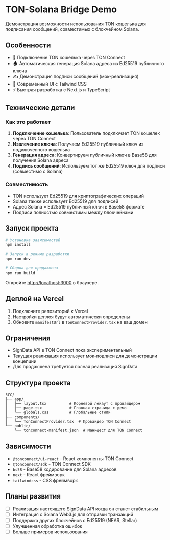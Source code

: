 # TON-Solana Bridge Demo

Демонстрация возможности использования TON кошелька для подписания сообщений, совместимых с блокчейном Solana.

## Особенности

- 🔗 Подключение TON кошелька через TON Connect
- 🏠 Автоматическая генерация Solana адреса из Ed25519 публичного ключа
- ✍️ Демонстрация подписи сообщений (мок-реализация)
- 🎨 Современный UI с Tailwind CSS
- ⚡ Быстрая разработка с Next.js и TypeScript

## Технические детали

### Как это работает

1. **Подключение кошелька**: Пользователь подключает TON кошелек через TON Connect
2. **Извлечение ключа**: Получаем Ed25519 публичный ключ из подключенного кошелька
3. **Генерация адреса**: Конвертируем публичный ключ в Base58 для получения Solana адреса
4. **Подпись сообщений**: Используем тот же Ed25519 ключ для подписи (совместимо с Solana)

### Совместимость

- TON использует Ed25519 для криптографических операций
- Solana также использует Ed25519 для подписей
- Адрес Solana = Ed25519 публичный ключ в Base58 формате
- Подписи полностью совместимы между блокчейнами

## Запуск проекта

```bash
# Установка зависимостей
npm install

# Запуск в режиме разработки
npm run dev

# Сборка для продакшена
npm run build
```

Откройте [http://localhost:3000](http://localhost:3000) в браузере.

## Деплой на Vercel

1. Подключите репозиторий к Vercel
2. Настройки деплоя будут автоматически определены
3. Обновите `manifestUrl` в `TonConnectProvider.tsx` на ваш домен

## Ограничения

- SignData API в TON Connect пока экспериментальный
- Текущая реализация использует мок-подписи для демонстрации концепции
- Для продакшена требуется полная реализация SignData

## Структура проекта

```
src/
├── app/
│   ├── layout.tsx          # Корневой лейаут с провайдером
│   ├── page.tsx            # Главная страница с демо
│   └── globals.css         # Глобальные стили
├── components/
│   └── TonConnectProvider.tsx  # Провайдер TON Connect
└── public/
    └── tonconnect-manifest.json  # Манифест для TON Connect
```

## Зависимости

- `@tonconnect/ui-react` - React компоненты TON Connect
- `@tonconnect/sdk` - TON Connect SDK
- `bs58` - Base58 кодирование для Solana адресов
- `next` - React фреймворк
- `tailwindcss` - CSS фреймворк

## Планы развития

- [ ] Реализация настоящего SignData API когда он станет стабильным
- [ ] Интеграция с Solana Web3.js для отправки транзакций
- [ ] Поддержка других блокчейнов с Ed25519 (NEAR, Stellar)
- [ ] Улучшенная обработка ошибок
- [ ] Больше примеров использования